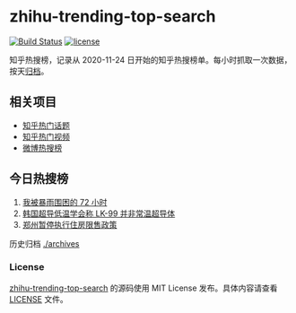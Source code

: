 # zhihu-trending-top-search

[![Build Status](https://github.com/justjavac/zhihu-trending-top-search/workflows/ci/badge.svg?branch=main)](https://github.com/justjavac/zhihu-trending-top-search/actions)
[![license](https://img.shields.io/github/license/justjavac/zhihu-trending-top-search)](https://github.com/justjavac/zhihu-trending-top-search/blob/main/LICENSE)

知乎热搜榜，记录从 2020-11-24 日开始的知乎热搜榜单。每小时抓取一次数据，按天[归档](./archives)。

## 相关项目

- [知乎热门话题](https://github.com/justjavac/zhihu-trending-hot-questions)
- [知乎热门视频](https://github.com/justjavac/zhihu-trending-hot-video)
- [微博热搜榜](https://github.com/justjavac/weibo-trending-hot-search)

## 今日热搜榜

<!-- BEGIN -->
<!-- 最后更新时间 Sat Aug 05 2023 06:06:23 GMT+0800 (China Standard Time) -->

1. [我被暴雨围困的 72 小时](https://www.zhihu.com/search?q=%E6%88%91%E8%A2%AB%E6%9A%B4%E9%9B%A8%E5%9B%B4%E5%9B%B0%E7%9A%84%2072%20%E5%B0%8F%E6%97%B6)
1. [韩国超导低温学会称 LK-99 并非常温超导体](https://www.zhihu.com/search?q=%E9%9F%A9%E5%9B%BD%E8%B6%85%E5%AF%BC%E4%BD%8E%E6%B8%A9%E5%AD%A6%E4%BC%9A%E7%A7%B0%20LK-99%20%E5%B9%B6%E9%9D%9E%E5%B8%B8%E6%B8%A9%E8%B6%85%E5%AF%BC%E4%BD%93)
1. [郑州暂停执行住房限售政策](https://www.zhihu.com/search?q=%E9%83%91%E5%B7%9E%E6%9A%82%E5%81%9C%E6%89%A7%E8%A1%8C%E4%BD%8F%E6%88%BF%E9%99%90%E5%94%AE%E6%94%BF%E7%AD%96)

<!-- END -->

历史归档 [./archives](./archives)

### License

[zhihu-trending-top-search](https://github.com/justjavac/zhihu-trending-top-search) 的源码使用 MIT License
发布。具体内容请查看 [LICENSE](./LICENSE) 文件。
